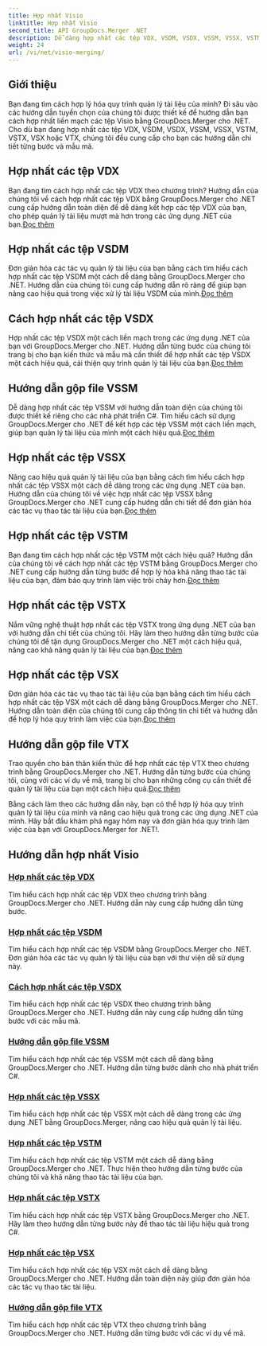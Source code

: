 ```yaml
---
title: Hợp nhất Visio
linktitle: Hợp nhất Visio
second_title: API GroupDocs.Merger .NET
description: Dễ dàng hợp nhất các tệp VDX, VSDM, VSDX, VSSM, VSSX, VSTM, VSTX, VSX, VTX bằng GroupDocs.Merger cho .NET. Hướng dẫn từng bước để hợp nhất tài liệu liền mạch.
weight: 24
url: /vi/net/visio-merging/
---
```


## Giới thiệu

Bạn đang tìm cách hợp lý hóa quy trình quản lý tài liệu của mình? Đi sâu vào các hướng dẫn tuyển chọn của chúng tôi được thiết kế để hướng dẫn bạn cách hợp nhất liền mạch các tệp Visio bằng GroupDocs.Merger cho .NET. Cho dù bạn đang hợp nhất các tệp VDX, VSDM, VSDX, VSSM, VSSX, VSTM, VSTX, VSX hoặc VTX, chúng tôi đều cung cấp cho bạn các hướng dẫn chi tiết từng bước và mẫu mã.

## Hợp nhất các tệp VDX

 Bạn đang tìm cách hợp nhất các tệp VDX theo chương trình? Hướng dẫn của chúng tôi về cách hợp nhất các tệp VDX bằng GroupDocs.Merger cho .NET cung cấp hướng dẫn toàn diện để dễ dàng kết hợp các tệp VDX của bạn, cho phép quản lý tài liệu mượt mà hơn trong các ứng dụng .NET của bạn.[Đọc thêm](./merge-vdx-files/)

## Hợp nhất các tệp VSDM

Đơn giản hóa các tác vụ quản lý tài liệu của bạn bằng cách tìm hiểu cách hợp nhất các tệp VSDM một cách dễ dàng bằng GroupDocs.Merger cho .NET. Hướng dẫn của chúng tôi cung cấp hướng dẫn rõ ràng để giúp bạn nâng cao hiệu quả trong việc xử lý tài liệu VSDM của mình.[Đọc thêm](./merging-vsdm-files/)

## Cách hợp nhất các tệp VSDX

 Hợp nhất các tệp VSDX một cách liền mạch trong các ứng dụng .NET của bạn với GroupDocs.Merger cho .NET. Hướng dẫn từng bước của chúng tôi trang bị cho bạn kiến thức và mẫu mã cần thiết để hợp nhất các tệp VSDX một cách hiệu quả, cải thiện quy trình quản lý tài liệu của bạn.[Đọc thêm](./how-to-merge-vsdx-files/)

## Hướng dẫn gộp file VSSM

 Dễ dàng hợp nhất các tệp VSSM với hướng dẫn toàn diện của chúng tôi được thiết kế riêng cho các nhà phát triển C#. Tìm hiểu cách sử dụng GroupDocs.Merger cho .NET để kết hợp các tệp VSSM một cách liền mạch, giúp bạn quản lý tài liệu của mình một cách hiệu quả.[Đọc thêm](./guide-merging-vssm-files/)

## Hợp nhất các tệp VSSX

Nâng cao hiệu quả quản lý tài liệu của bạn bằng cách tìm hiểu cách hợp nhất các tệp VSSX một cách dễ dàng trong các ứng dụng .NET của bạn. Hướng dẫn của chúng tôi về việc hợp nhất các tệp VSSX bằng GroupDocs.Merger cho .NET cung cấp hướng dẫn chi tiết để đơn giản hóa các tác vụ thao tác tài liệu của bạn.[Đọc thêm](./merging-vssx-files/)

## Hợp nhất các tệp VSTM

 Bạn đang tìm cách hợp nhất các tệp VSTM một cách hiệu quả? Hướng dẫn của chúng tôi về cách hợp nhất các tệp VSTM bằng GroupDocs.Merger cho .NET cung cấp hướng dẫn từng bước để hợp lý hóa khả năng thao tác tài liệu của bạn, đảm bảo quy trình làm việc trôi chảy hơn.[Đọc thêm](./merge-vstm-files/)

## Hợp nhất các tệp VSTX

 Nắm vững nghệ thuật hợp nhất các tệp VSTX trong ứng dụng .NET của bạn với hướng dẫn chi tiết của chúng tôi. Hãy làm theo hướng dẫn từng bước của chúng tôi để tận dụng GroupDocs.Merger cho .NET một cách hiệu quả, nâng cao khả năng quản lý tài liệu của bạn.[Đọc thêm](./merging-vstx-files/)

## Hợp nhất các tệp VSX

Đơn giản hóa các tác vụ thao tác tài liệu của bạn bằng cách tìm hiểu cách hợp nhất các tệp VSX một cách dễ dàng bằng GroupDocs.Merger cho .NET. Hướng dẫn toàn diện của chúng tôi cung cấp thông tin chi tiết và hướng dẫn để hợp lý hóa quy trình làm việc của bạn.[Đọc thêm](./merge-vsx-files/)

## Hướng dẫn gộp file VTX

 Trao quyền cho bản thân kiến thức để hợp nhất các tệp VTX theo chương trình bằng GroupDocs.Merger cho .NET. Hướng dẫn từng bước của chúng tôi, cùng với các ví dụ về mã, trang bị cho bạn những công cụ cần thiết để quản lý tài liệu của bạn một cách hiệu quả.[Đọc thêm](./guide-merging-vtx-files/)

Bằng cách làm theo các hướng dẫn này, bạn có thể hợp lý hóa quy trình quản lý tài liệu của mình và nâng cao hiệu quả trong các ứng dụng .NET của mình. Hãy bắt đầu khám phá ngay hôm nay và đơn giản hóa quy trình làm việc của bạn với GroupDocs.Merger for .NET!.
## Hướng dẫn hợp nhất Visio
### [Hợp nhất các tệp VDX](./merge-vdx-files/)
Tìm hiểu cách hợp nhất các tệp VDX theo chương trình bằng GroupDocs.Merger cho .NET. Hướng dẫn này cung cấp hướng dẫn từng bước.
### [Hợp nhất các tệp VSDM](./merging-vsdm-files/)
Tìm hiểu cách hợp nhất các tệp VSDM bằng GroupDocs.Merger cho .NET. Đơn giản hóa các tác vụ quản lý tài liệu của bạn với thư viện dễ sử dụng này.
### [Cách hợp nhất các tệp VSDX](./how-to-merge-vsdx-files/)
Tìm hiểu cách hợp nhất các tệp VSDX theo chương trình bằng GroupDocs.Merger cho .NET. Hướng dẫn này cung cấp hướng dẫn từng bước với các mẫu mã.
### [Hướng dẫn gộp file VSSM](./guide-merging-vssm-files/)
Tìm hiểu cách hợp nhất các tệp VSSM một cách dễ dàng bằng GroupDocs.Merger cho .NET. Hướng dẫn từng bước dành cho nhà phát triển C#.
### [Hợp nhất các tệp VSSX](./merging-vssx-files/)
Tìm hiểu cách hợp nhất các tệp VSSX một cách dễ dàng trong các ứng dụng .NET bằng GroupDocs.Merger, nâng cao hiệu quả quản lý tài liệu.
### [Hợp nhất các tệp VSTM](./merge-vstm-files/)
Tìm hiểu cách hợp nhất các tệp VSTM một cách dễ dàng bằng GroupDocs.Merger cho .NET. Thực hiện theo hướng dẫn từng bước của chúng tôi và khả năng thao tác tài liệu của bạn.
### [Hợp nhất các tệp VSTX](./merging-vstx-files/)
Tìm hiểu cách hợp nhất các tệp VSTX bằng GroupDocs.Merger cho .NET. Hãy làm theo hướng dẫn từng bước này để thao tác tài liệu hiệu quả trong C#.
### [Hợp nhất các tệp VSX](./merge-vsx-files/)
Tìm hiểu cách hợp nhất các tệp VSX một cách dễ dàng bằng GroupDocs.Merger cho .NET. Hướng dẫn toàn diện này giúp đơn giản hóa các tác vụ thao tác tài liệu.
### [Hướng dẫn gộp file VTX](./guide-merging-vtx-files/)
Tìm hiểu cách hợp nhất các tệp VTX theo chương trình bằng GroupDocs.Merger cho .NET. Hướng dẫn từng bước với các ví dụ về mã.